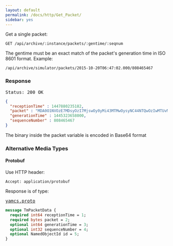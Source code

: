 ```yaml
---
layout: default
permalink: /docs/http/Get_Packet/
sidebar: yes
---
```


Get a single packet:

    GET /api/archive/:instance/packets/:gentime/:seqnum

The gentime must be an exact match of the packet's generation time in ISO 8601 format. Example:

    /api/archive/simulator/packets/2015-10-20T06:47:02.000/808465467

### Response

<pre class="header">Status: 200 OK</pre>
```json
{
  "receptionTime" : 1447880235182,
  "packet" : "MDA0O1NVOzE7MDsyOzI7MjswOy0yMi43MTMwOysyNC44NTQwOzIwMTUvMTAvMjA7MDY6NDc6MDUuMDAwOzA7Ow==",
  "generationTime" : 1445323658000,
  "sequenceNumber" : 808465467
}
```

The binary inside the packet variable is encoded in Base64 format


### Alternative Media Types

#### Protobuf

Use HTTP header:

    Accept: application/protobuf
    
Response is of type:

<pre class="r header"><a href="/docs/http/yamcs.proto/">yamcs.proto</a></pre>
```proto
message TmPacketData {
  required int64 receptionTime = 1;
  required bytes packet = 2;
  optional int64 generationTime = 3;
  optional int32 sequenceNumber = 4;
  optional NamedObjectId id = 5;
}
```
